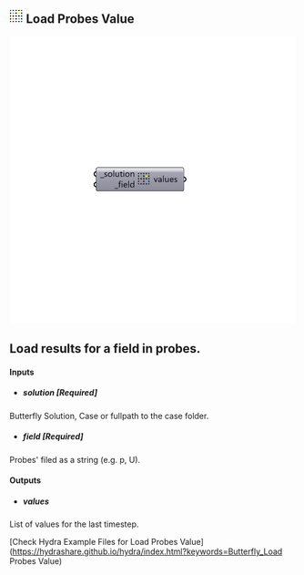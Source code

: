 ## ![](../../images/icons/Load_Probes_Value.png) Load Probes Value

![](../../images/components/Load_Probes_Value.png)

Load results for a field in probes.
 -

#### Inputs
* ##### solution [Required]
Butterfly Solution, Case or fullpath to the case folder.
* ##### field [Required]
Probes' filed as a string (e.g. p, U).

#### Outputs
* ##### values
List of values for the last timestep.


[Check Hydra Example Files for Load Probes Value](https://hydrashare.github.io/hydra/index.html?keywords=Butterfly_Load Probes Value)